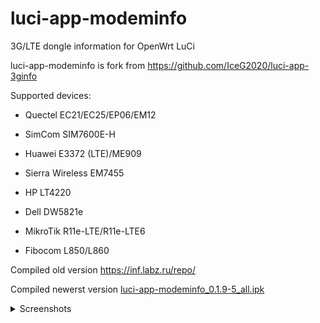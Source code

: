 # luci-app-modeminfo
3G/LTE dongle information for OpenWrt LuCi


luci-app-modeminfo is fork from https://github.com/IceG2020/luci-app-3ginfo

Supported devices:

 - Quectel EC21/EC25/EP06/EM12

 - SimCom SIM7600E-H

 - Huawei E3372 (LTE)/ME909

 - Sierra Wireless EM7455

 - HP LT4220

 - Dell DW5821e
 
 - MikroTik R11e-LTE/R11e-LTE6

 - Fibocom L850/L860

Сompiled old version https://inf.labz.ru/repo/

Compiled newerst version [luci-app-modeminfo_0.1.9-5_all.ipk](http://openwrt.132lan.ru/packages/packages-19.07/luci/luci-app-modeminfo_0.1.9-5_all.ipk)

<details>
   <summary>Screenshots</summary>

    ![](https://raw.githubusercontent.com/koshev-msk/luci-app-modeminfo/master/screenshots/modeminfo-network.png)
	
    ![](https://raw.githubusercontent.com/koshev-msk/luci-app-modeminfo/master/screenshots/modeminfo-hardware.png)
	
    ![](https://raw.githubusercontent.com/koshev-msk/luci-app-modeminfo/master/screenshots/modeminfo-setup.png)

</details>

